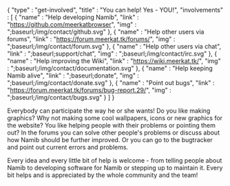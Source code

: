 {
  "type" : "get-involved",
  "title" : "You can help! Yes - YOU!",
  "involvements" : [
    { "name" : "Help developing Namib", "link" : "https://github.com/meerkatbrowser", "img" : ";baseurl;/img/contact/github.svg" },
    { "name" : "Help other users via forums", "link" : "https://forum.meerkat.tk/forums/", "img" : ";baseurl;/img/contact/forum.svg" },
    { "name" : "Help other users via chat", "link" : ";baseurl;support/chat", "img" : ";baseurl;/img/contact/irc.svg" },
    { "name" : "Help improving the Wiki", "link" : "https://wiki.meerkat.tk/", "img" : ";baseurl;/img/contact/documentation.svg" },
    { "name" : "Help keeping Namib alive", "link" : ";baseurl;donate", "img" : ";baseurl;/img/contact/donate.svg" },
    { "name" : "Point out bugs", "link" : "https://forum.meerkat.tk/forums/bug-report.29/", "img" : ";baseurl;/img/contact/bugs.svg" }
  ]
}

Everybody can participate the way he or she wants! Do you like making graphics? Why not making some cool wallpapers, icons or new graphics for the website? You like helping people with their problems or pointing them out? In the forums you can solve other people's problems or discuss about how Namib should be further improved. Or you can go to the bugtracker and point out current errors and problems.

Every idea and every little bit of help is welcome - from telling people about Namib to developing software for Namib or stepping up to maintain it. Every bit helps and is appreciated by the whole community and the team!
